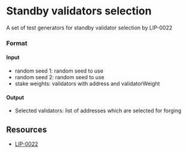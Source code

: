 # Standby validators selection

A set of test generators for standby validator selection by LIP-0022

### Format

#### Input

- random seed 1: random seed to use
- random seed 2: random seed to use
- stake weights: validators with address and validatorWeight

#### Output

- Selected validators: list of addresses which are selected for forging

## Resources

- [LIP-0022](https://github.com/LiskHQ/lips/blob/master/proposals/lip-0022.md)
